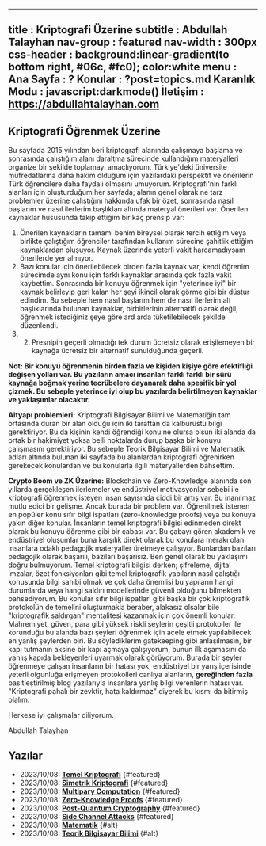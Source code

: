 ------------------------------------------------------------------
title      : Kriptografi Üzerine
subtitle   : Abdullah Talayhan
nav-group  : featured
nav-width  : 300px
css-header : background:linear-gradient(to bottom right, #06c, #fc0); color:white
menu       : 
   Ana Sayfa    : ?
   Konular : ?post=topics.md
   Karanlık Modu    : javascript:darkmode()
   İletişim   : https://abdullahtalayhan.com
------------------------------------------------------------------
<style comment="additional style">
span.post-tags{
    display: none;
    visibility: hidden;
}

a {
    font-weight: bold;
}
</style>

<div id="md-post">

## Kriptografi Öğrenmek Üzerine

Bu sayfada 2015 yılından beri kriptografi alanında çalışmaya başlama ve sonrasında çalıştığım alanı daraltma sürecinde kullandığım materyalleri organize bir şekilde toplamayı amaçlıyorum. Türkiye'deki üniversite müfredatlarına daha hakim olduğum için yazılardaki perspektif ve önerilerin Türk öğrencilere daha faydalı olmasını umuyorum. Kriptografi'nin farklı alanları için oluşturduğum her sayfada; alanın genel olarak ne tarz problemler üzerine çalıştığını hakkında ufak bir özet, sonrasında nasıl başlarım ve nasıl ilerlerim başlıkları altında materyal önerileri var. Önerilen kaynaklar hususunda takip ettiğim bir kaç prensip var:

1. Önerilen kaynakların tamamı benim bireysel olarak tercih ettiğim veya birlikte çalıştığım öğrenciler tarafından kullanım sürecine şahitlik ettiğim kaynaklardan oluşuyor. Kaynak üzerinde yeterli vakit harcamadıysam önerilerde yer almıyor.
2. Bazı konular için önerilebilecek birden fazla kaynak var, kendi öğrenim sürecimde aynı konu için farklı kaynaklar arasında çok fazla vakit kaybettim. Sonrasında bir konuyu öğrenmek için "yeterince iyi" bir kaynak belirleyip geri kalan her şeyi ikincil olarak görme gibi bir düstur edindim. Bu sebeple hem nasıl başlarım hem de nasıl ilerlerim alt başlıklarında bulunan kaynaklar, birbirlerinin alternatifi olarak değil, öğrenmek istediğiniz şeye göre ard arda tüketilebilecek şekilde düzenlendi.  
3. 2. Presnipin geçerli olmadığı tek durum ücretsiz olarak erişilemeyen bir kaynağa ücretsiz bir alternatif sunulduğunda geçerli.

**Not: Bir konuyu öğrenmenin birden fazla ve kişiden kişiye göre efektifliği değişen yolları var. Bu yazıların amacı insanları farklı farklı bir sürü kaynağa boğmak yerine tecrübelere dayanarak daha spesifik bir yol çizmek. Bu sebeple yeterince iyi olup bu yazılarda belirtilmeyen kaynaklar ve yaklaşımlar olacaktır.**

**Altyapı problemleri:** 
Kriptografi Bilgisayar Bilimi ve Matematiğin tam ortasında duran bir alan olduğu için iki taraftan da kalburüstü bilgi gerektiriyor. Bu da kişinin kendi öğrendiği konu ne olursa olsun iki alanda da ortak bir hakimiyet yoksa belli noktalarda durup başka bir konuyu çalışmasını gerektiriyor. Bu sebeple Teorik Bilgisayar Bilimi ve Matematik adları altında bulunan iki sayfada bu alanlardan kriptografi öğrenirken gerekecek konulardan ve bu konularla ilgili materyallerden bahsettim.

**Crypto Boom ve ZK Üzerine:** 
Blockchain ve Zero-Knowledge alanında son yıllarda gerçekleşen ilerlemeler ve endüstriyel motivasyonlar sebebi ile kriptografi öğrenmek isteyen insan sayısında ciddi bir artış var. Bu inanılmaz mutlu edici bir gelişme. Ancak burada bir problem var. Öğrenilmek istenen en popüler konu sıfır bilgi ispatları (zero-knowledge proofs) veya bu konuya yakın diğer konular. İnsanların temel kriptografi bilgisi edinmeden direkt olarak bu konuyu öğrenme gibi bir çabası var. Bu çabayı gören akademik ve endüstriyel oluşumlar buna karşılık direkt olarak bu konulara merakı olan insanlara odaklı pedagojik materyaller üretmeye çalışıyor. Bunlardan bazıları pedagojik olarak başarılı, bazıları başarısız. Ben genel olarak bu yaklaşımı doğru bulmuyorum. Temel kriptografi bilgisi derken; şifreleme, dijital imzalar, özet fonksiyonları gibi temel kriptografik yapıların nasıl çalıştığı konusunda bilgi sahibi olmak ve çok daha önemlisi bu yapıların hangi durumlarda veya hangi saldırı modellerinde güvenli olduğunu bilmekten bahsediyorum. Bu konular sıfır bilgi ispatları gibi başka bir çok kriptografik protokolün de temelini oluşturmakla beraber, alakasız olsalar bile "kriptografik saldırgan" mentalitesi kazanmak için çok önemli konular. Mahremiyet, güven, para gibi yüksek riskli şeylerin çeşitli protokoller ile korunduğu bu alanda bazı şeyleri öğrenmek için acele etmek yapılabilecek en yanlış şeylerden biri. Bu söylediklerim gatekeeping gibi anlaşılmasın, bir kapı tutmanın aksine bir kapı açmaya çalışıyorum, bunun ilk aşamasını da yanlış kapıda bekleyenleri uyarmak olarak görüyorum. Burada bir şeyler öğrenmeye çalışan insanların bir hatası yok, endüstriyel bir yarış içerisinde yeterli olgunluğa erişmeyen protokolleri canlıya alanların, **gereğinden fazla** basitleştirilmiş blog yazılarıyla insanlara yanlış bilgi verenlerin hatası var. "Kriptografi pahalı bir zevktir, hata kaldırmaz" diyerek bu kısmı da bitirmiş olalım.

Herkese iyi çalışmalar diliyorum.

Abdullah Talayhan
## Yazılar

* 2023/10/08: [Temel Kriptografi](temel_kriptografi.md) {#featured}
* 2023/10/08: [Simetrik Kriptografi](simetrik.md) {#featured}
* 2023/10/08: [Multipary Computation](mpc.md) {#featured}
* 2023/10/08: [Zero-Knowledge Proofs](zk.md) {#featured}
* 2023/10/08: [Post-Quantum Cryptography](post_quantum.md) {#featured}
* 2023/10/08: [Side Channel Attacks](side_channel.md) {#featured}
* 2023/10/08: [Matematik](matematik.md) {#alt}
* 2023/10/08: [Teorik Bilgisayar Bilimi](tcs.md) {#alt}




</div>